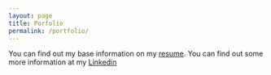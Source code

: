 ```yaml
---
layout: page
title: Porfolio
permalink: /portfolio/
---
```


You can find out my base information on my [resume](). You can find out some more information at my [Linkedin](https://www.linkedin.com/in/keanu-nichols/)


